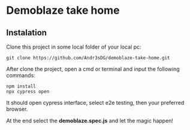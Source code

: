 # Demoblaze take home

## Instalation

Clone this project in some local folder of your local pc:
```
git clone https://github.com/Andr3sDG/demoblaze-take-home.git
```

After clone the project, open a cmd or terminal and input the following commands:
```
npm install
npx cypress open
```

It should open cypress interface, select e2e testing, then your preferred browser.

At the end select the **demoblaze.spec.js** and let the magic happen!
